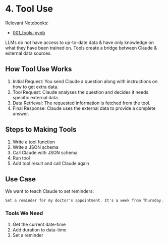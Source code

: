 # 4. Tool Use

Relevant Notebooks:
- [001_tools.ipynb](./notebooks/4-tool-use/001_tools.ipynb)


LLMs do not have access to up-to-date data & have only knowledge on what they have been trained on. Tools create a bridge between Claude & external data sources.

## How Tool Use Works

1. Initial Request:  You send Claude a question along with instructions on how to get extra data.
2. Tool Request: Claude analyses the question and decides it needs specific external data.
3. Data Retrieval: The requested information is fetched from the tool.
4. Final Response: Claude uses the external data to provide a complete answer.

## Steps to Making Tools

1. Write a tool function
2. Write a JSON schema
3. Call Claude with JSON schema
4. Run tool
5. Add tool result and call Claude again

## Use Case

We want to teach Claude to set reminders:

```
Set a reminder for my doctor's appointment. It's a week from Thursday.
```

### Tools We Need

1. Get the current date-time
2. Add duration to data-time
3. Set a reminder

